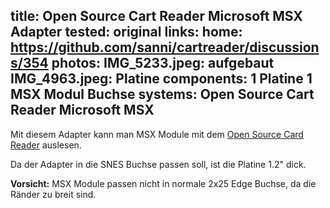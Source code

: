 title: Open Source Cart Reader Microsoft MSX Adapter
tested: original
links:
    home: https://github.com/sanni/cartreader/discussions/354
photos:
    IMG_5233.jpeg: aufgebaut
    IMG_4963.jpeg: Platine
components:
    1 Platine
    1 MSX Modul Buchse
systems:
    Open Source Cart Reader
    Microsoft MSX
---
Mit diesem Adapter kann man MSX Module mit dem [Open Source Card Reader](https://github.com/sanni/cartreader) auslesen.

Da der Adapter in die SNES Buchse passen soll, ist die Platine 1.2" dick. 

**Vorsicht:** MSX Module passen nicht in normale 2x25 Edge Buchse, da die Ränder zu breit sind.

